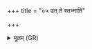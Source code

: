 +++
title = "०५ उत् ते स्तभ्नाति"

+++
<details><summary>मूलम् (GR)</summary>

उत् ते स्तभ्नाति पृथिवीं त्वत् परि-  
-इमं लोकं विदधन् मो अहर्षम् ।  
एतां स्थूणां पितरो धारयन्त्व्  
अत्रा यमः सदना ते कृणोतु ॥
</details>